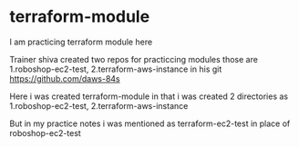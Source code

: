 # terraform-module
I am practicing terraform module here

Trainer shiva created two repos for practiccing modules those are
1.roboshop-ec2-test, 2.terraform-aws-instance in his git https://github.com/daws-84s

Here i was created terraform-module in that i was created 2 directories as
1.roboshop-ec2-test, 2.terraform-aws-instance

But in my practice notes i was mentioned as terraform-ec2-test in place of roboshop-ec2-test